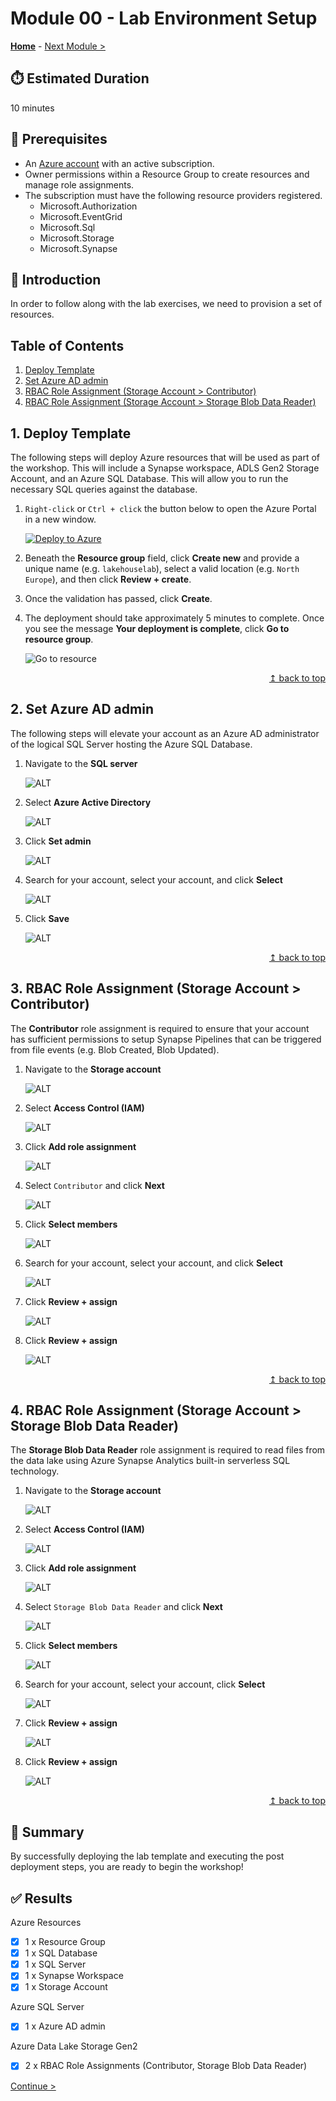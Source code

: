 # Module 00 - Lab Environment Setup

**[Home](../README.md)** - [Next Module >](../modules/module01a.md)

## :stopwatch: Estimated Duration

10 minutes

## :thinking: Prerequisites

* An [Azure account](https://azure.microsoft.com/free) with an active subscription.
* Owner permissions within a Resource Group to create resources and manage role assignments.
* The subscription must have the following resource providers registered.
  * Microsoft.Authorization
  * Microsoft.EventGrid
  * Microsoft.Sql
  * Microsoft.Storage
  * Microsoft.Synapse

## :loudspeaker: Introduction

In order to follow along with the lab exercises, we need to provision a set of resources.

## Table of Contents

1. [Deploy Template](#1-deploy-template)
2. [Set Azure AD admin](#2-set-azure-ad-admin)
3. [RBAC Role Assignment (Storage Account > Contributor)](#3-rbac-role-assignment-storage-account--contributor)
4. [RBAC Role Assignment (Storage Account > Storage Blob Data Reader)](#4-rbac-role-assignment-storage-account--storage-blob-data-reader)

## 1. Deploy Template

The following steps will deploy Azure resources that will be used as part of the workshop. This will include a Synapse workspace, ADLS Gen2 Storage Account, and an Azure SQL Database. This will allow you to run the necessary SQL queries against the database.

1. `Right-click` or `Ctrl + click` the button below to open the Azure Portal in a new window.

    [![Deploy to Azure](https://aka.ms/deploytoazurebutton)](https://portal.azure.com/#create/Microsoft.Template/uri/https%3A%2F%2Fraw.githubusercontent.com%2Ftayganr%2Flakehouse%2Fmain%2Ftemplate%2Fazuredeploy.json)

2. Beneath the **Resource group** field, click **Create new** and provide a unique name (e.g. `lakehouselab`), select a valid location (e.g. `North Europe`), and then click **Review + create**.

3. Once the validation has passed, click **Create**.

4. The deployment should take approximately 5 minutes to complete. Once you see the message **Your deployment is complete**, click **Go to resource group**.

    ![Go to resource](../images/module00/001.png)

<div align="right"><a href="#module-00---lab-environment-setup">↥ back to top</a></div>

## 2. Set Azure AD admin

The following steps will elevate your account as an Azure AD administrator of the logical SQL Server hosting the Azure SQL Database.

1. Navigate to the **SQL server**

    ![ALT](../images/module00/002.png)

2. Select **Azure Active Directory**

    ![ALT](../images/module00/003.png)

3. Click **Set admin**

    ![ALT](../images/module00/004.png)

4. Search for your account, select your account, and click **Select**

    ![ALT](../images/module00/005.png)

5. Click **Save**

    ![ALT](../images/module00/006.png)

<div align="right"><a href="#module-00---lab-environment-setup">↥ back to top</a></div>

## 3. RBAC Role Assignment (Storage Account > Contributor)

The **Contributor** role assignment is required to ensure that your account has sufficient permissions to setup Synapse Pipelines that can be triggered from file events (e.g. Blob Created, Blob Updated).

1. Navigate to the **Storage account**

    ![ALT](../images/module00/007.png)

2. Select **Access Control (IAM)**

    ![ALT](../images/module00/008.png)

3. Click **Add role assignment**

    ![ALT](../images/module00/009.png)

4. Select `Contributor` and click **Next**

    ![ALT](../images/module00/010.png)

5. Click **Select members**

    ![ALT](../images/module00/018.png)

6. Search for your account, select your account, and click **Select**

    ![ALT](../images/module00/011.png)

7. Click **Review + assign**

    ![ALT](../images/module00/012.png)

8. Click **Review + assign**

    ![ALT](../images/module00/013.png)

<div align="right"><a href="#module-00---lab-environment-setup">↥ back to top</a></div>

## 4. RBAC Role Assignment (Storage Account > Storage Blob Data Reader)

The **Storage Blob Data Reader** role assignment is required to read files from the data lake using Azure Synapse Analytics built-in serverless SQL technology.

1. Navigate to the **Storage account**

    ![ALT](../images/module00/007.png)

2. Select **Access Control (IAM)**

    ![ALT](../images/module00/008.png)

3. Click **Add role assignment**

    ![ALT](../images/module00/009.png)

4. Select `Storage Blob Data Reader` and click **Next**

    ![ALT](../images/module00/014.png)

5. Click **Select members**

    ![ALT](../images/module00/015.png)

6. Search for your account, select your account, click **Select**

    ![ALT](../images/module00/011.png)

7. Click **Review + assign**

    ![ALT](../images/module00/016.png)

8. Click **Review + assign**

    ![ALT](../images/module00/017.png)

<div align="right"><a href="#module-00---lab-environment-setup">↥ back to top</a></div>

## :tada: Summary

By successfully deploying the lab template and executing the post deployment steps, you are ready to begin the workshop!

## :white_check_mark: Results

Azure Resources

- [x] 1 x Resource Group
- [x] 1 x SQL Database
- [x] 1 x SQL Server
- [x] 1 x Synapse Workspace
- [x] 1 x Storage Account

Azure SQL Server

- [x] 1 x Azure AD admin
 
Azure Data Lake Storage Gen2

- [x] 2 x RBAC Role Assignments (Contributor, Storage Blob Data Reader)

[Continue >](../modules/module01a.md)
